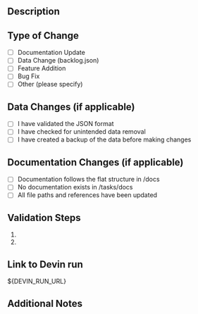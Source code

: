 ## Description
<!-- Provide a brief description of the changes in this PR -->

## Type of Change
- [ ] Documentation Update
- [ ] Data Change (backlog.json)
- [ ] Feature Addition
- [ ] Bug Fix
- [ ] Other (please specify)

## Data Changes (if applicable)
<!-- For changes to backlog.json or other data files -->
- [ ] I have validated the JSON format
- [ ] I have checked for unintended data removal
- [ ] I have created a backup of the data before making changes

## Documentation Changes (if applicable)
- [ ] Documentation follows the flat structure in /docs
- [ ] No documentation exists in /tasks/docs
- [ ] All file paths and references have been updated

## Validation Steps
<!-- List the steps you took to validate these changes -->
1. 
2. 

## Link to Devin run
${DEVIN_RUN_URL}

## Additional Notes
<!-- Any additional information that reviewers should know -->

